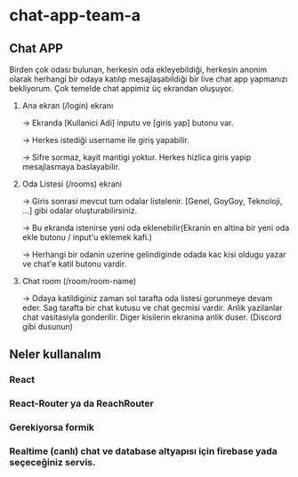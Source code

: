 # chat-app-team-a

## Chat APP


Birden çok odası bulunan, herkesin oda ekleyebildiği, herkesin anonim olarak herhangi bir odaya katılıp mesajlaşabildiği bir live chat app yapmanızı bekliyorum.
Çok temelde chat appimiz üç ekrandan oluşuyor.

1) Ana ekran (/login) ekranı

    -> Ekranda [Kullanici Adi] inputu ve [giris yap] butonu var.

    -> Herkes istediği username ile giriş yapabilir.

    -> Sifre sormaz, kayit mantigi yoktur. Herkes hizlica giris yapip mesajlasmaya baslayabilir.

2) Oda Listesi (/rooms) ekrani

    -> Giris sonrasi mevcut tum odalar listelenir. [Genel, GoyGoy, Teknoloji, ...] gibi odalar oluşturabilirsiniz.

    -> Bu ekranda istenirse yeni oda eklenebilir(Ekranin en altina bir yeni oda ekle butonu / input'u eklemek kafi.)

    -> Herhangi bir odanin uzerine gelindiginde odada kac kisi oldugu yazar ve chat'e katil butonu vardir.

3) Chat room (/room/room-name)

    -> Odaya katildiginiz zaman sol tarafta oda listesi gorunmeye devam eder. Sag tarafta bir chat kutusu ve chat gecmisi vardir. Anlik yazilanlar chat vasitasiyla gonderilir. Diger kisilerin ekranina anlik duser. (Discord gibi dusunun)


## Neler kullanalım
### React
### React-Router ya da ReachRouter
### Gerekiyorsa formik
### Realtime (canlı) chat ve database altyapısı için firebase yada seçeceğiniz servis.




